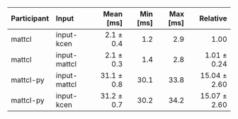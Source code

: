 | Participant | Input | Mean [ms] | Min [ms] | Max [ms] | Relative |
|:---|:---|---:|---:|---:|---:|
| mattcl | input-kcen | 2.1 ± 0.4 | 1.2 | 2.9 | 1.00 |
| mattcl | input-mattcl | 2.1 ± 0.3 | 1.4 | 2.8 | 1.01 ± 0.24 |
| mattcl-py | input-mattcl | 31.1 ± 0.8 | 30.1 | 33.8 | 15.04 ± 2.60 |
| mattcl-py | input-kcen | 31.2 ± 0.7 | 30.2 | 34.2 | 15.07 ± 2.60 |

